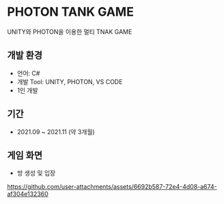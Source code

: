 # PHOTON TANK GAME
UNITY와 PHOTON을 이용한 멀티 TNAK GAME
## 개발 환경
- 언어: C#
- 개발 Tool: UNITY, PHOTON, VS CODE
- 1인 개발
## 기간
- 2021.09 ~ 2021.11 (약 3개월)
## 게임 화면

- 방 생성 및 입장

https://github.com/user-attachments/assets/6692b587-72e4-4d08-a674-af304e132360

